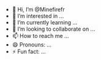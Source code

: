 - 👋 Hi, I’m @Minefirefr
- 👀 I’m interested in ...
- 🌱 I’m currently learning ...
- 💞️ I’m looking to collaborate on ...
- 📫 How to reach me ...
- 😄 Pronouns: ...
- ⚡ Fun fact: ...

<!---
Minefirefr/Minefirefr is a ✨ special ✨ repository because its `README.md` (this file) appears on your GitHub profile.
You can click the Preview link to take a look at your changes.
--->
